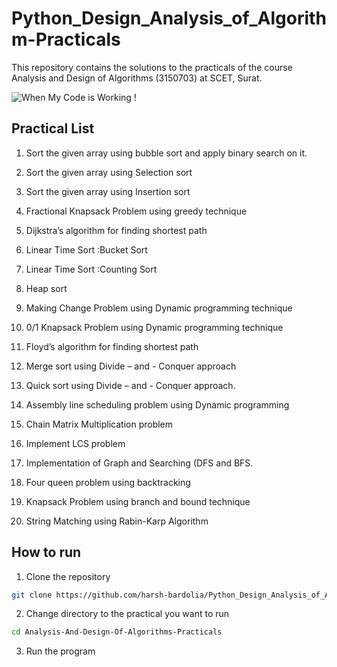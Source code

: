 # Python_Design_Analysis_of_Algorithm-Practicals


This repository contains the solutions to the practicals of the course Analysis and Design of Algorithms (3150703) at SCET, Surat.

![When My Code is Working !](https://media.giphy.com/media/12BYUePgtn7sis/giphy.gif)

## Practical List

1. Sort the given array using bubble sort and apply binary search on it.

2. Sort the given array using Selection sort

3. Sort the given array using Insertion sort

4. Fractional Knapsack Problem using greedy technique

5. Dijkstra’s algorithm for finding shortest path

6. Linear Time Sort :Bucket Sort

7. Linear Time Sort :Counting Sort

8. Heap sort

9. Making Change Problem using Dynamic programming technique

10. 0/1 Knapsack Problem using Dynamic programming technique

11. Floyd’s algorithm for finding shortest path

12. Merge sort using Divide – and - Conquer approach

13. Quick sort using Divide – and - Conquer approach.

14. Assembly line scheduling problem using Dynamic programming

15. Chain Matrix Multiplication problem

16. Implement LCS problem

17. Implementation of Graph and Searching (DFS and BFS.

18. Four queen problem using backtracking

19. Knapsack Problem using branch and bound technique

20. String Matching using Rabin-Karp Algorithm

## How to run

1. Clone the repository

```bash
git clone https://github.com/harsh-bardolia/Python_Design_Analysis_of_Algorithm-Practicalsgit
```

2. Change directory to the practical you want to run

```bash
cd Analysis-And-Design-Of-Algorithms-Practicals
```

3. Run the program


